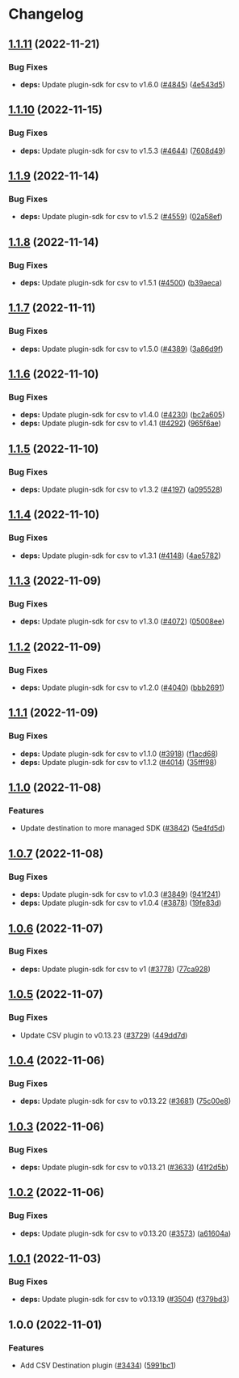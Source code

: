 # Changelog

## [1.1.11](https://github.com/cloudquery/cloudquery/compare/plugins-destination-csv-v1.1.10...plugins-destination-csv-v1.1.11) (2022-11-21)


### Bug Fixes

* **deps:** Update plugin-sdk for csv to v1.6.0 ([#4845](https://github.com/cloudquery/cloudquery/issues/4845)) ([4e543d5](https://github.com/cloudquery/cloudquery/commit/4e543d541d457b6da859a86043092e1dec03c8b4))

## [1.1.10](https://github.com/cloudquery/cloudquery/compare/plugins-destination-csv-v1.1.9...plugins-destination-csv-v1.1.10) (2022-11-15)


### Bug Fixes

* **deps:** Update plugin-sdk for csv to v1.5.3 ([#4644](https://github.com/cloudquery/cloudquery/issues/4644)) ([7608d49](https://github.com/cloudquery/cloudquery/commit/7608d498a1606c4077efee4ee43883b9f825998f))

## [1.1.9](https://github.com/cloudquery/cloudquery/compare/plugins-destination-csv-v1.1.8...plugins-destination-csv-v1.1.9) (2022-11-14)


### Bug Fixes

* **deps:** Update plugin-sdk for csv to v1.5.2 ([#4559](https://github.com/cloudquery/cloudquery/issues/4559)) ([02a58ef](https://github.com/cloudquery/cloudquery/commit/02a58ef0a900ad5003db8d69e3efa593c15195bf))

## [1.1.8](https://github.com/cloudquery/cloudquery/compare/plugins-destination-csv-v1.1.7...plugins-destination-csv-v1.1.8) (2022-11-14)


### Bug Fixes

* **deps:** Update plugin-sdk for csv to v1.5.1 ([#4500](https://github.com/cloudquery/cloudquery/issues/4500)) ([b39aeca](https://github.com/cloudquery/cloudquery/commit/b39aeca77e1e0f43bd2a7a650832ad329b403a19))

## [1.1.7](https://github.com/cloudquery/cloudquery/compare/plugins-destination-csv-v1.1.6...plugins-destination-csv-v1.1.7) (2022-11-11)


### Bug Fixes

* **deps:** Update plugin-sdk for csv to v1.5.0 ([#4389](https://github.com/cloudquery/cloudquery/issues/4389)) ([3a86d9f](https://github.com/cloudquery/cloudquery/commit/3a86d9f2c4b69f59ccf4da0996d033d2b3aca12c))

## [1.1.6](https://github.com/cloudquery/cloudquery/compare/plugins-destination-csv-v1.1.5...plugins-destination-csv-v1.1.6) (2022-11-10)


### Bug Fixes

* **deps:** Update plugin-sdk for csv to v1.4.0 ([#4230](https://github.com/cloudquery/cloudquery/issues/4230)) ([bc2a605](https://github.com/cloudquery/cloudquery/commit/bc2a605449fd1070b5bc31434f048c901b75b40f))
* **deps:** Update plugin-sdk for csv to v1.4.1 ([#4292](https://github.com/cloudquery/cloudquery/issues/4292)) ([965f6ae](https://github.com/cloudquery/cloudquery/commit/965f6ae5a74a576a0b3ab72425ffab8c189f957b))

## [1.1.5](https://github.com/cloudquery/cloudquery/compare/plugins-destination-csv-v1.1.4...plugins-destination-csv-v1.1.5) (2022-11-10)


### Bug Fixes

* **deps:** Update plugin-sdk for csv to v1.3.2 ([#4197](https://github.com/cloudquery/cloudquery/issues/4197)) ([a095528](https://github.com/cloudquery/cloudquery/commit/a0955286678a837d9e58902dd379f96a79f9783b))

## [1.1.4](https://github.com/cloudquery/cloudquery/compare/plugins-destination-csv-v1.1.3...plugins-destination-csv-v1.1.4) (2022-11-10)


### Bug Fixes

* **deps:** Update plugin-sdk for csv to v1.3.1 ([#4148](https://github.com/cloudquery/cloudquery/issues/4148)) ([4ae5782](https://github.com/cloudquery/cloudquery/commit/4ae578241404c0432eb5f4dbe3dc404f01653bfe))

## [1.1.3](https://github.com/cloudquery/cloudquery/compare/plugins-destination-csv-v1.1.2...plugins-destination-csv-v1.1.3) (2022-11-09)


### Bug Fixes

* **deps:** Update plugin-sdk for csv to v1.3.0 ([#4072](https://github.com/cloudquery/cloudquery/issues/4072)) ([05008ee](https://github.com/cloudquery/cloudquery/commit/05008eef9f398379ea2bf2f0ced4fa20df3c887a))

## [1.1.2](https://github.com/cloudquery/cloudquery/compare/plugins-destination-csv-v1.1.1...plugins-destination-csv-v1.1.2) (2022-11-09)


### Bug Fixes

* **deps:** Update plugin-sdk for csv to v1.2.0 ([#4040](https://github.com/cloudquery/cloudquery/issues/4040)) ([bbb2691](https://github.com/cloudquery/cloudquery/commit/bbb2691c3e89d1ee2af91d978c4117952f12c68a))

## [1.1.1](https://github.com/cloudquery/cloudquery/compare/plugins-destination-csv-v1.1.0...plugins-destination-csv-v1.1.1) (2022-11-09)


### Bug Fixes

* **deps:** Update plugin-sdk for csv to v1.1.0 ([#3918](https://github.com/cloudquery/cloudquery/issues/3918)) ([f1acd68](https://github.com/cloudquery/cloudquery/commit/f1acd688fcd90011cc9be1be2285e3fe9369e341))
* **deps:** Update plugin-sdk for csv to v1.1.2 ([#4014](https://github.com/cloudquery/cloudquery/issues/4014)) ([35fff98](https://github.com/cloudquery/cloudquery/commit/35fff98bc0b14240316ebdda108cc2d1e555f24c))

## [1.1.0](https://github.com/cloudquery/cloudquery/compare/plugins-destination-csv-v1.0.7...plugins-destination-csv-v1.1.0) (2022-11-08)


### Features

* Update destination to more managed SDK ([#3842](https://github.com/cloudquery/cloudquery/issues/3842)) ([5e4fd5d](https://github.com/cloudquery/cloudquery/commit/5e4fd5dd4fe3e778e5e98719d16f9e5db85d37bc))

## [1.0.7](https://github.com/cloudquery/cloudquery/compare/plugins-destination-csv-v1.0.6...plugins-destination-csv-v1.0.7) (2022-11-08)


### Bug Fixes

* **deps:** Update plugin-sdk for csv to v1.0.3 ([#3849](https://github.com/cloudquery/cloudquery/issues/3849)) ([941f241](https://github.com/cloudquery/cloudquery/commit/941f2416c193ece3f09ef9d3bbf33ab7dfb368cd))
* **deps:** Update plugin-sdk for csv to v1.0.4 ([#3878](https://github.com/cloudquery/cloudquery/issues/3878)) ([19fe83d](https://github.com/cloudquery/cloudquery/commit/19fe83db7895969acbc9054dcb569d16ddbc26c0))

## [1.0.6](https://github.com/cloudquery/cloudquery/compare/plugins-destination-csv-v1.0.5...plugins-destination-csv-v1.0.6) (2022-11-07)


### Bug Fixes

* **deps:** Update plugin-sdk for csv to v1 ([#3778](https://github.com/cloudquery/cloudquery/issues/3778)) ([77ca928](https://github.com/cloudquery/cloudquery/commit/77ca928aed2f65a3cdefda195e994d1321c37a38))

## [1.0.5](https://github.com/cloudquery/cloudquery/compare/plugins-destination-csv-v1.0.4...plugins-destination-csv-v1.0.5) (2022-11-07)


### Bug Fixes

* Update CSV plugin to v0.13.23 ([#3729](https://github.com/cloudquery/cloudquery/issues/3729)) ([449dd7d](https://github.com/cloudquery/cloudquery/commit/449dd7de4f46aae559834e393d119868cec5f771))

## [1.0.4](https://github.com/cloudquery/cloudquery/compare/plugins-destination-csv-v1.0.3...plugins-destination-csv-v1.0.4) (2022-11-06)


### Bug Fixes

* **deps:** Update plugin-sdk for csv to v0.13.22 ([#3681](https://github.com/cloudquery/cloudquery/issues/3681)) ([75c00e8](https://github.com/cloudquery/cloudquery/commit/75c00e8a76b927fad88cc2bed7a29a4c74faa168))

## [1.0.3](https://github.com/cloudquery/cloudquery/compare/plugins-destination-csv-v1.0.2...plugins-destination-csv-v1.0.3) (2022-11-06)


### Bug Fixes

* **deps:** Update plugin-sdk for csv to v0.13.21 ([#3633](https://github.com/cloudquery/cloudquery/issues/3633)) ([41f2d5b](https://github.com/cloudquery/cloudquery/commit/41f2d5bd9de7f4af249156e7798a03afe081f49f))

## [1.0.2](https://github.com/cloudquery/cloudquery/compare/plugins-destination-csv-v1.0.1...plugins-destination-csv-v1.0.2) (2022-11-06)


### Bug Fixes

* **deps:** Update plugin-sdk for csv to v0.13.20 ([#3573](https://github.com/cloudquery/cloudquery/issues/3573)) ([a61604a](https://github.com/cloudquery/cloudquery/commit/a61604ab650d4f28acb1824bad847fbd2771e0c5))

## [1.0.1](https://github.com/cloudquery/cloudquery/compare/plugins-destination-csv-v1.0.0...plugins-destination-csv-v1.0.1) (2022-11-03)


### Bug Fixes

* **deps:** Update plugin-sdk for csv to v0.13.19 ([#3504](https://github.com/cloudquery/cloudquery/issues/3504)) ([f379bd3](https://github.com/cloudquery/cloudquery/commit/f379bd3d6fc13a05599b4f95494749458ac19587))

## 1.0.0 (2022-11-01)


### Features

* Add CSV Destination plugin ([#3434](https://github.com/cloudquery/cloudquery/issues/3434)) ([5991bc1](https://github.com/cloudquery/cloudquery/commit/5991bc1a54f1d5167e0cced229ef216ed8678569))
